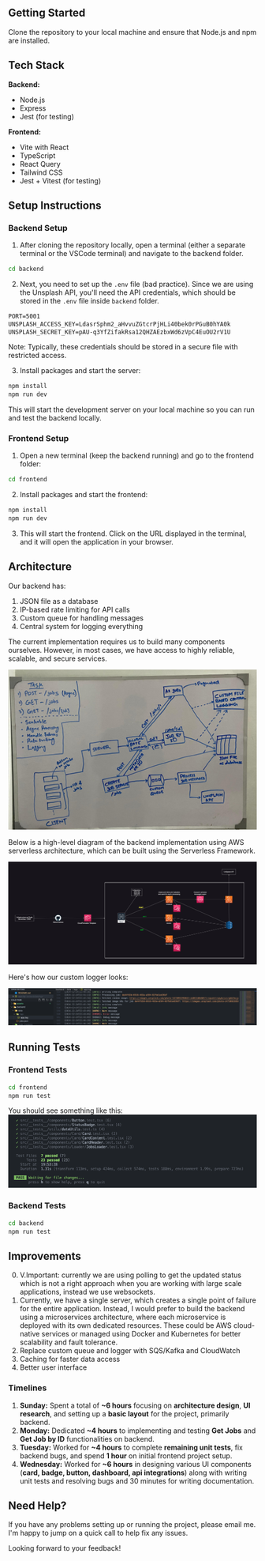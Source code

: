 ## Getting Started

Clone the repository to your local machine and ensure that Node.js and npm are installed.

## Tech Stack

**Backend:**

- Node.js
- Express
- Jest (for testing)

**Frontend:**

- Vite with React
- TypeScript
- React Query
- Tailwind CSS
- Jest + Vitest (for testing)

## Setup Instructions

### Backend Setup

1. After cloning the repository locally, open a terminal (either a separate terminal or the VSCode terminal) and navigate to the backend folder.

```bash
cd backend
```

2. Next, you need to set up the `.env` file (bad practice). Since we are using the Unsplash API, you'll need the API credentials, which should be stored in the `.env` file inside `backend` folder.

```
PORT=5001
UNSPLASH_ACCESS_KEY=LdasrSphm2_aHvvuZGtcrPjHLi40bek0rPGuB0hYA0k
UNSPLASH_SECRET_KEY=pAU-q3YfZifakRsa12QHZAEzbxWd6zVpC4EuOU2rV1U
```

Note: Typically, these credentials should be stored in a secure file with restricted access.

3. Install packages and start the server:

```bash
npm install
npm run dev
```

This will start the development server on your local machine so you can run and test the backend locally.

### Frontend Setup

1. Open a new terminal (keep the backend running) and go to the frontend folder:

```bash
cd frontend
```

2. Install packages and start the frontend:

```bash
npm install
npm run dev
```

3. This will start the frontend. Click on the URL displayed in the terminal, and it will open the application in your browser.

## Architecture

Our backend has:

1. JSON file as a database
2. IP-based rate limiting for API calls
3. Custom queue for handling messages
4. Central system for logging everything

The current implementation requires us to build many components ourselves. However, in most cases, we have access to highly reliable, scalable, and secure services.

![Architecture](./assets/current-backend-architecture.png)

Below is a high-level diagram of the backend implementation using AWS serverless architecture, which can be built using the Serverless Framework.

![AWS Architecture](./assets/aws-architecture.png)

Here's how our custom logger looks:

![Logger](./assets/custom-logger.png)

## Running Tests

### Frontend Tests

```bash
cd frontend
npm run test
```

You should see something like this:
![Frontend Tests](./assets/frontend-tests.png)

### Backend Tests

```bash
cd backend
npm run test
```

## Improvements

0. V.Important: currently we are using polling to get the updated status which is not a right approach when you are working with large scale applications, instead we use websockets.
1. Currently, we have a single server, which creates a single point of failure for the entire application. Instead, I would prefer to build the backend using a microservices architecture, where each microservice is deployed with its own dedicated resources. These could be AWS cloud-native services or managed using Docker and Kubernetes for better scalability and fault tolerance.
2. Replace custom queue and logger with SQS/Kafka and CloudWatch
3. Caching for faster data access
4. Better user interface

### Timelines

1. **Sunday:** Spent a total of **~6 hours** focusing on **architecture design**, **UI research**, and setting up a **basic layout** for the project, primarily backend.
2. **Monday:** Dedicated **~4 hours** to implementing and testing **Get Jobs** and **Get Job by ID** functionalities on backend.
3. **Tuesday:** Worked for **~4 hours** to complete **remaining unit tests**, fix backend bugs, and spend **1 hour** on initial frontend project setup.
4. **Wednesday:** Worked for **~6 hours** in designing various UI components (**card, badge, button, dashboard, api integrations**) along with writing unit tests and resolving bugs and 30 minutes for writing documentation.

## Need Help?

If you have any problems setting up or running the project, please email me. I'm happy to jump on a quick call to help fix any issues.

Looking forward to your feedback!
